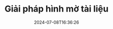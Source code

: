 ---
############################# Static ############################
layout: "family"
date:  2024-07-08T16:36:26
draft: false

product: "Watermark"
product_tag: "watermark"

lang: vi

############################# Head ############################
head_title: "Tài liệu Hình mờ C# Java Node.js Python | thêm hình mờ"
head_description: "Thêm hình mờ vào PDF, hình ảnh và tài liệu. Giải pháp đánh dấu hình mờ cho Microsoft Office, PDF, OpenDocument, Hình ảnh, v.v."

############################# Header ############################
title: "Giải pháp hình mờ tài liệu"
description:  |
  Thêm hình mờ văn bản và hình ảnh cho tài liệu và hình ảnh của bạn.

  Tìm kiếm và sửa đổi hình mờ tài liệu một cách thuận tiện.

  Nhận thông tin về hình mờ được trình bày trong tài liệu của bạn.

############################# Supported Platforms ###############################
supported_platforms:
  enable: true
  head_title: "Chọn nền tảng của bạn"
  title: "Độc lập nền tảng"
  description: "Thư viện GroupDocs.Watermark hỗ trợ các hệ điều hành và framework sau:"
  details_link_title: "Tìm hiểu thêm"

  items:
    # items loop
    - title: ".NET"
      description: GroupDocs.Watermark .NET 
      color: "blue"
      tag: "net"
      link: "/watermark/net/"
      features_link: "https://docs.groupdocs.com/watermark/net/system-requirements/"
      features:
          # features loop
          - rows: "4"
            content: |
                    .NET Framework 4.5 or higher <br> .NET Core 3.0 or higher <br> .NET 5.0 or higher
      
          # features loop
          - rows: "1"
            content: |
                    Windows <br> Linux <br> Mac OS
      
          # features loop
          - rows: "3"
            content: |
                    Microsoft Visual Studio <br> JetBrains Rider <br> Microsoft Visual Code
      
          # features loop
          - rows: "1"
            content: |
                    50+ file formats
      

    # items loop
    - title: "Java"
      description: GroupDocs.Watermark Java
      color: "red"
      tag: "java"
      link: "/watermark/java/"
      features_link: "https://docs.groupdocs.com/watermark/java/system-requirements/"
      features:
          # features loop
          - rows: "4"
            content: |
                    Java 8 or higher <br> Kotlin
      
          # features loop
          - rows: "1"
            content: |
                    Windows <br> Linux <br> Mac OS
      
          # features loop
          - rows: "3"
            content: |
                    IntelliJ IDEA <br> Eclipse <br> NetBeans
      
          # features loop
          - rows: "1"
            content: |
                    50+ file formats

    # items loop
    - title: "Node.js"
      description: GroupDocs.Watermark Node.js
      color: "green"
      tag: "nodejs-java"
      link: "/watermark/nodejs-java/"
      features_link: "https://docs.groupdocs.com/watermark/"
      features:
          # features loop
          - rows: "4"
            content: |
                    Node.js 16+ and J2SE 8.0 (1.8)+
      
          # features loop
          - rows: "1"
            content: |
                    Windows <br> Linux <br> Mac OS
      
          # features loop
          - rows: "3"
            content: |
                    Atom <br> Visual Studio Code <br> Bất kỳ trình soạn thảo văn bản nào khác
      
          # features loop
          - rows: "1"
            content: |
                    50+ file formats

    # items loop
    - title: "Python"
      description: GroupDocs.Watermark Python
      color: "yellow"
      tag: "python-net"
      link: "/watermark/python-net/"
      features_link: "https://docs.groupdocs.com/watermark/net/system-requirements/"
      features:
          # features loop
          - rows: "3"
            content: |
                    Python 3.9+ and .Net 6+
      
          # features loop
          - rows: "1"
            content: |
                    Windows <br> Linux <br> Mac OS
      
          # features loop
          - rows: "4"
            content: |
                    IDLE <br> PyCharm <br> Visual Studio Code
      
          # features loop
          - rows: "1"
            content: |
                    50+ file formats

############################# Features ###############################
features:
  enable: true
  title: "Đánh giá tính năng GroupDocs.Watermark"
  description: "Thư viện được thiết kế để thêm, tìm kiếm và cập nhật các loại hình mờ khác nhau cho các định dạng tài liệu phổ biến."

  items:
    # items loop
    - icon: "protect"
      title: "Bảo vệ tệp bằng hình mờ"
      content: "Thêm hình mờ văn bản và hình ảnh vào tài liệu kinh doanh của bạn."

    # items loop
    - icon: "search"
      title: "Tìm kiếm hình mờ hiện có"
      content: "Nhận thông tin chi tiết về hình mờ được đặt trong tài liệu trước đó."

    # items loop
    - icon: "manipulate"
      title: "Thao tác hình mờ tài liệu"
      content: "Kiểm soát văn bản, kiểu dáng, hình ảnh và các tính năng hình mờ khác."

    # items loop
    - icon: "additional"
      title: "Các tính năng bổ sung khác nhau"
      content: "Nhận thông tin tài liệu, cập nhật siêu liên kết hoặc nền trang, v.v."

############################# Code samples ############################
code_samples:
  enable: true
  title: "Bảo vệ tài liệu bằng hình mờ"
  description: "GroupDocs.Watermark ví dụ mã hoạt động điển hình."
  items:
    # code sample loop
    - title: "Tạo hình mờ."
      content: |
       Để thêm hình mờ vào tài liệu, hãy cung cấp đường dẫn đến tệp đích. Bạn có nhiều tùy chọn để chọn để có được hình mờ tùy chỉnh trên một trang cụ thể.
      samples:
        - language: "C#"
          color: "blue"
          content: |
            ```csharp {style=abap}   
            // Chỉ định tài liệu sẽ được đánh dấu hình mờ
            using (Watermarker watermarker = new Watermarker("source.docx"))
            {
                // Tạo đối tượng hình mờ
                TextWatermark watermark = new TextWatermark("top secret", new Font("Arial", 36));

                // Đặt tùy chọn hình mờ
                watermark.ForegroundColor = Color.Red;
                watermark.HorizontalAlignment = HorizontalAlignment.Center;
                watermark.VerticalAlignment = VerticalAlignment.Center;

                // Thêm hình mờ và lưu tệp đã xử lý
                watermarker.Add(watermark);
                watermarker.Save("result.docx");
            }
            ```
        - language: "Java"
          color: "red"
          content: |
            ```java {style=abap}   
            // Chỉ định tài liệu sẽ được đánh dấu hình mờ
            Watermarker watermarker = new Watermarker("source.docx");

            // Tạo đối tượng hình mờ
            TextWatermark watermark = new TextWatermark("top secret", new Font("Arial", 36));

            // Đặt tùy chọn hình mờ
            watermark.setForegroundColor(Color.getRed());
            watermark.setHorizontalAlignment(HorizontalAlignment.Center);
            watermark.setVerticalAlignment(VerticalAlignment.Center);

            // Thêm hình mờ và lưu tệp đã xử lý
            watermarker.add(watermark);
            watermarker.save("result.docx");
            watermarker.close();
            ```
        - language: "TypeScript"
          color: "green"
          content: |
            ```javascript {style=abap}  
            // Chỉ định tài liệu sẽ được đánh dấu hình mờ
            const watermarker = new Watermarker("source.docx");

            // Tạo đối tượng hình mờ
            const watermark = new TextWatermark("top secret", new Font("Arial", 36));

            // Đặt tùy chọn hình mờ
            watermark.setForegroundColor(Color.getRed());
            watermark.setHorizontalAlignment(HorizontalAlignment.Center);
            watermark.setVerticalAlignment(VerticalAlignment.Center);

            // Thêm hình mờ và lưu tệp đã xử lý
            watermarker.add(watermark);
            watermarker.save("result.docx");
            ```
        - language: "Python"
          color: "yellow"
          content: |
            ```python {style=abap}  
            def run():
                # Chỉ định tài liệu sẽ được đánh dấu hình mờ
                with groupdocs.watermark.Watermarker("source.docx") as watermarker:
                    font = groupdocs.watermark.watermarks.Font("Arial", 36.0)

                    # Tạo đối tượng hình mờ
                    watermark = groupdocs.watermark.watermarks.TextWatermark("top secret", font)

                    # Đặt tùy chọn hình mờ
                    watermark.foreground_color = groupdocs.watermark.watermarks.Color.red;
                    watermark.horizontal_alignment = groupdocs.watermark.common.HorizontalAlignment.CENTER
                    watermark.vertical_alignment = groupdocs.watermark.common.VerticalAlignment.CENTER

                    # Thêm hình mờ và lưu tệp đã xử lý
                    watermarker.add(watermark)
                    watermarker.save("result.docx")
            ```


############################# Supported Formats ###############################
formats:
  enable: true
  title: "50+ định dạng tệp được hỗ trợ"
  description: "GroupDocs.Watermark cung cấp hình mờ cho các định dạng tài liệu và tệp phổ biến."

############################# Metrics ###############################
metrics:
  enable: true
  title: "Dữ liệu thống kê thư viện của chúng tôi"
  description: "Đi sâu vào các chỉ số chính, tiết lộ thông tin chi tiết về thành tích, tác động và tăng trưởng của chúng tôi."

  items:
    # items loop
    - number: "50+"
      title: "Các định dạng được hỗ trợ"
      content: "Thư viện có thể xử lý hơn 50 định dạng tệp phổ biến nhất."

    # items loop
    - number: "500k"
      title: "NuGet lượt tải"
      content: "GroupDocs.Watermark for .NET là một thư viện phổ biến với hơn 500.000 lượt tải xuống trên NuGet."

    # items loop
    - number: "15k"
      title: "Tải xuống Maven"
      content: "Với hơn 15K lượt tải xuống trên Maven, GroupDocs.Watermark là một lựa chọn phổ biến cho Java nhà phát triển."

    # items loop
    - number: "140+"
      title: "Khách hàng hài lòng"
      content: "Các nhà phát triển cá nhân và các công ty hàng đầu trên toàn thế giới thích thư viện của chúng tôi để xây dựng các giải pháp sáng tạo."


############################# Customers ###############################
customers:
  enable: true
  title: "Khách hàng hài lòng của chúng tôi"
  description: "GroupDocs thư viện được sử dụng bởi các thương hiệu nổi tiếng và nổi tiếng trên toàn thế giới."

  items:
    # items loop
    - title: "BenQ Corporation"
      logo: "benq"
      
    # items loop
    - title: "Nasdaq Stock Market"
      logo: "nasdaq"
      
    # items loop
    - title: "AT&T Inc."
      logo: "att"
      
    # items loop
    - title: "Customer logo AstraZeneca"
      logo: "astrazeneca"
      
    # items loop
    - title: "Central Bank of Argentina"
      logo: "argentinacentralbank"
      
    # items loop
    - title: "Roche Holding AG"
      logo: "roche"
      
    # items loop
    - title: "Capita"
      logo: "capita"
      
    # items loop
    - title: "Axa S.A."
      logo: "axa"
      
    # items loop
    - title: "Instructure Inc."
      logo: "instructure"
      
    # items loop
    - title: "Wipro"
      logo: "wipro"


############################# Actions ###############################
actions:
  enable: true
  title: "Sẵn sàng để bắt đầu?"
  description: "Dùng thử GroupDocs.Watermark tính năng miễn phí trên nền tảng của bạn"

  items:
    # items loop
    - title: ".NET"
      color: "blue"
      link: "/watermark/net/"

    # items loop
    - title: "Java"
      color: "red"
      link: "/watermark/java/"

    # items loop
    - title: "Node.js"
      color: "green"
      link: "/watermark/nodejs-java/"      

############################# FAQ ###############################
faq:
  enable: true
  title: "Câu hỏi thường gặp"
  description: "Kiểm tra các câu hỏi thường gặp của chúng tôi"

  items:
    # items loop
    - question: "Thư viện bên ngoài có yêu cầu bởi GroupDocs.Watermark để thao tác tài liệu không?"
      answer: "GroupDocs.Watermark hoạt động độc lập, không cần phần mềm của bên thứ ba như Adobe Acrobat, Microsoft Office, v.v."

    # items loop
    - question: "Tôi có thể kiểm tra GroupDocs.Watermark tính năng trước khi mua không?"
      answer: "Có, GroupDocs.Watermark cung cấp bản dùng thử miễn phí! Cài đặt nó và dùng thử, nhưng hãy nhớ: Phiên bản dùng thử thêm 'huy hiệu dùng thử' vào tài liệu của bạn, chỉ 3 trang đầu tiên được xử lý. Bạn muốn trải nghiệm đầy đủ? Nhận giấy phép tạm thời 30 ngày miễn phí cho đầy đủ chức năng. Xem chi tiết trong [giấy phép tạm thời](https://purchase.groupdocs.com/temporary-license/)."

    # items loop
    - question: "Những loại giấy phép nào được cung cấp?"
      answer: "Cần giấy phép GroupDocs.Watermark? Chúng tôi có những lựa chọn! Chọn từ các giấy phép dựa trên nhiều tùy chọn. Số lượng nhà phát triển trong nhóm của bạn Các vị trí triển khai như văn phòng đơn lẻ hoặc nơi làm việc từ xa. Phân phối khách hàng cuối có cần chia sẻ SDK/API với khách hàng không? Ngoài ra, có giấy phép sử dụng hàng tháng: Chỉ thanh toán cho những gì bạn sử dụng với các gói tính phí. Lặn sâu hơn và tìm ra [giá hoàn hảo](https://purchase.groupdocs.com/pricing/watermark/net/)."

############################# Cloud Links ###############################
cloud_links:
  enable: true
  title: "GroupDocs.Watermark API mã thấp"
  description: "Thêm hình mờ vào tệp bằng ứng dụng của bạn bằng cách sử dụng API REST dựa trên đám mây của chúng tôi."
  
  items:
    # items loop
    - title: "GroupDocs.Watermark Cloud for cURL"
      content: "Sử dụng API cURL REST ful để tạo hình mờ PDF, Word, Excel, PowerPoint, JPEG và các định dạng tệp phổ biến khác."
      icon: "groupdocs_watermark-for-curl"
      link: "https://products.groupdocs.cloud/watermark/curl"

    # items loop
    - title: "GroupDocs.Watermark Cloud for .NET"
      content: "Hỗ trợ .NET ứng dụng của bạn với các tính năng tạo hình mờ tài liệu bằng Cloud SDK cho .NET. Tự bảo vệ tài liệu kinh doanh của bạn."
      icon: "groupdocs_watermark-for-net"
      link: "https://products.groupdocs.cloud/watermark/net"

    # items loop
    - title: "GroupDocs.Watermark Cloud for Java"
      content: "GroupDocs.Watermark SDK được thiết kế cho Java cung cấp khả năng mới cho Java ứng dụng và tệp doanh nghiệp của bạn."
      icon: "groupdocs_watermark-for-java"
      link: "https://products.groupdocs.cloud/watermark/java"

############################# App links ###############################
app_links:
  enable: true
  title: "GroupDocs.Watermark Ứng dụng web"
  description: "GroupDocs cấp quyền truy cập vào ứng dụng web để thêm hình mờ vào tài liệu của bạn. Hơn 50 định dạng tệp phổ biến có thể được đánh dấu trong trình duyệt yêu thích của bạn MIỄN PHÍ."

  items:
    # items loop
    - title: "GroupDocs.Watermark Total"
      content: "Công cụ trực tuyến để thêm hình mờ vào tài liệu từ bất kỳ thiết bị nào."
      icon: "groupdocs_watermark-app"
      link: "https://products.groupdocs.app/watermark/total"

    # items loop
    - title: "GroupDocs.Watermark DOCX"
      content: "Hình mờ MS Word DOCX trực tuyến."
      icon: "groupdocs_words-app"
      link: "https://products.groupdocs.app/watermark/docx"

    # items loop
    - title: "GroupDocs.Watermark PDF"
      content: "Bảo vệ PDF tài liệu trực tuyến."
      icon: "groupdocs_pdf-app"
      link: "https://products.groupdocs.app/watermark/pdf"


      


---